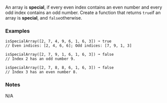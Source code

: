 An array is **special**, if every even index contains an even number and every odd index contains an odd number. Create a function that returns `true`if an array is **special**, and `false`otherwise.


### Examples ###
    isSpecialArray([2, 7, 4, 9, 6, 1, 6, 3]) ➞ true
    // Even indices: [2, 4, 6, 6]; Odd indices: [7, 9, 1, 3]

    isSpecialArray([2, 7, 9, 1, 6, 1, 6, 3]) ➞ false
    // Index 2 has an odd number 9.

    isSpecialArray([2, 7, 8, 8, 6, 1, 6, 3]) ➞ false
    // Index 3 has an even number 8.


### Notes ###
N/A